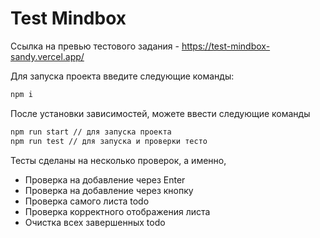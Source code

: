 # Test Mindbox

Ссылка на превью тестового задания - https://test-mindbox-sandy.vercel.app/

Для запуска проекта введите следующие команды:

```cmd
npm i
```

После установки зависимостей, можете ввести следующие команды

```cmd
npm run start // для запуска проекта
npm run test // для запуска и проверки тесто
```

Тесты сделаны на несколько проверок, а именно,
- Проверка на добавление через Enter
- Проверка на добавление через кнопку
- Проверка самого листа todo
- Проверка корректного отображения листа
- Очистка всех завершенных todo
